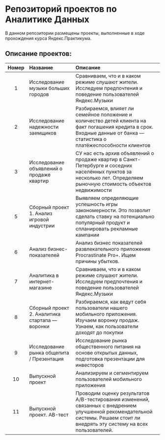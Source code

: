 # Репозиторий проектов по Аналитике Данных

В данном репозитории размещены проекты, выполненные в ходе прохождения курса Яндекс.Практикума.

## Описание проектов:

| Номер | Название | Описание |
| :--------------------------: | :----------------------------------------- |:-----------------------------------|
| 1 | Исследование музыки больших городов | Сравниваем, что и в каком режиме слушают жители. Исследуем предпочтения и поведение пользователей Яндекс.Музыки | 
| 2 | Исследование надежности заемщиков | Разбираемся, влияет ли семейное положение и количество детей клиента на факт погашения кредита в срок. Входные данные от банка — статистика о платёжеспособности клиентов | 
| 3 | Исследование объявлений о продаже квартир | СУ нас есть архив объявлений о продаже квартир в Санкт-Петербурге и соседних населённых пунктов за несколько лет. Определяем рыночную стоимость объектов недвижимости | 
| 5 | Сборный проект 1. Анализ игровой индустрии | Выявляем определяющие успешность игры закономерности. Это позволит сделать ставку на потенциально популярный продукт и спланировать рекламные кампании | 
| 6 | Анализ бизнес-показателей | Анализ бизнес показателей развлекательного приложения Procrastinate Pro+. Ищем причины убытков. | 
| 7 | Аналитика в интернет-магазине | Сравниваем, что и в каком режиме слушают жители. Исследуем предпочтения и поведение пользователей Яндекс.Музыки | 
| 8 | Сборный проект 2. Аналитика стартапа — воронки | Разбираемся, как ведут себя пользователи нашего мобильного приложения. Изучаем воронку продаж. Узнаем, как пользователи доходят до покупки | 
| 9 | Исследование рынка общепита / Презентация | Исследование рынка общественного питания на основе открытых данных, подготовка презентации для инвесторов | 
| 10 | Выпускной проект | Анализируем и сегментируем пользователей мобильного приложения | 
| 11 | Выпускной проект. AB-тест | Проводим оценку результатов A/B-тестирования изменений, связанных с внедрением улучшенной рекомендательной системы. Решаем стоит ли внедрять эту систему на всех пользователей. | 

